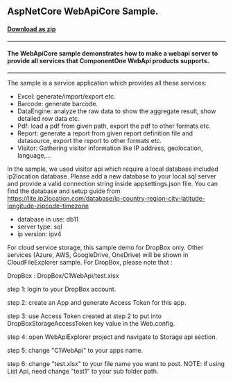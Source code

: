 ## AspNetCore WebApiCore Sample.
#### [Download as zip](https://downgit.github.io/#/home?url=https://github.com/GrapeCity/ComponentOne-Web-API-Samples/tree/master/ASPNETCore/WebApiCore)
____
#### The WebApiCore sample demonstrates how to make a webapi server to provide all services that ComponentOne WebApi products supports.
____
The sample is a service application which provides all these services:

* Excel: generate/import/export etc.
* Barcode: generate barcode.
* DataEngine: analyze the raw data to show the aggregate result, show detailed row data etc.
* Pdf: load a pdf from given path, export the pdf to other formats etc.
* Report: generate a report from given report definition file and datasource, export the report to other formats etc.
* Visitor: Gathering visitor information like IP address, geolocation, language,...

In the sample, we used visitor api which require a local database included ip2location database.
Please add a new database to your local sql server and provide a valid connection string inside appsettings.json file.
You can find the database and setup guide from https://lite.ip2location.com/database/ip-country-region-city-latitude-longitude-zipcode-timezone

* database in use: db11
* server type: sql
* ip version: ipv4

For cloud service storage, this sample demo for DropBox only. Other services (Azure, AWS, GoogleDrive, OneDrive) will be shown in CloudFileExplorer sample. 
For DropBox, please note that :

DropBox : DropBox/C1WebApi/test.xlsx

step 1: login to your DropBox account.

step 2: create an App and generate Access Token for this app.

step 3: use Access Token  created at step 2 to put into DropBoxStorageAccessToken key value in the Web.config.

step 4: open WebApiExplorer project and navigate to Storage api section.

step 5: change "C1WebApi" to your apps name.

step 6: change "test.xlsx" to your file name you want to post.
NOTE: if using List Api, need change "test1" to your sub folder path. 


